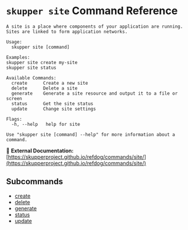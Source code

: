 # `skupper site` Command Reference

```
A site is a place where components of your application are running. Sites are linked to form application networks.

Usage:
  skupper site [command]

Examples:
skupper site create my-site
skupper site status

Available Commands:
  create      Create a new site
  delete      Delete a site
  generate    Generate a site resource and output it to a file or screen
  status      Get the site status
  update      Change site settings

Flags:
  -h, --help   help for site

Use "skupper site [command] --help" for more information about a command.
```

🔗 **External Documentation:** [https://skupperproject.github.io/refdog/commands/site/](https://skupperproject.github.io/refdog/commands/site/)


## Subcommands
- [create](./skupper_site_create.md)
- [delete](./skupper_site_delete.md)
- [generate](./skupper_site_generate.md)
- [status](./skupper_site_status.md)
- [update](./skupper_site_update.md)
